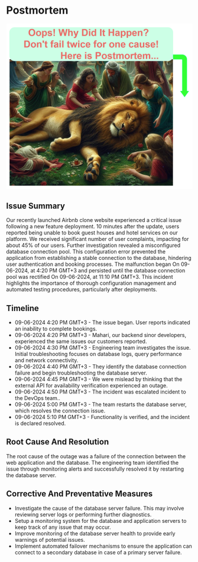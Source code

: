 # Postmortem

![fallen king lion](My_postmortem.drawio.png)

## Issue Summary

Our recently launched Airbnb clone website experienced a critical issue following a new feature deployment. 10 minutes after the update, users reported being unable to book guest houses and hotel services on our platform. We received significant number of  user complaints, impacting for about 45% of our users. Further investigation revealed a misconfigured database connection pool. This configuration error prevented the application from establishing a stable connection to the database, hindering user authentication and booking processes. The malfunction began On 09-06-2024, at 4:20 PM GMT+3 and persisted until the database connection pool was rectified On 09-06-2024, at 11:10 PM GMT+3. This incident highlights the importance of thorough configuration management and automated testing procedures, particularly after deployments.

## Timeline

+ 09-06-2024 4:20 PM GMT+3 - The issue began. User reports indicated an inability to complete bookings.
+ 09-06-2024 4:20 PM GMT+3 - Mahari, our backend sinor developers, experienced the same issues our customers reported.
+ 09-06-2024 4:30 PM GMT+3 - Engineering team investigates the issue. Initial troubleshooting focuses on database logs, query performance and network connectivity.
+ 09-06-2024 4:40 PM GMT+3 - They identify the database connection failure and begin troubleshooting the database server.
+ 09-06-2024 4:45 PM GMT+3 - We were mislead by thinking that the  external API for availability verification experienced an outage.
+ 09-06-2024 4:50 PM GMT+3 - The incident was escalated incident to the DevOps team..
+ 09-06-2024 5:00 PM GMT+3 - The team restarts the database server, which resolves the connection issue.
+ 09-06-2024 5:10 PM GMT+3 -  Functionality is verified, and the incident is declared resolved.

## Root Cause And Resolution

The root cause of the outage was a failure of the connection between the web application and the database. The engineering team identified the issue through monitoring alerts and successfully resolved it by restarting the database server.

## Corrective And Preventative Measures

+ Investigate the cause of the database server failure. This may involve reviewing server logs or performing further diagnostics.
+ Setup a monitoring system for the database and application servers to keep track of any issue that may occur.
+ Improve monitoring of the database server health to provide early warnings of potential issues.
+ Implement automated failover mechanisms to ensure the application can connect to a secondary database in case of a primary server failure.
